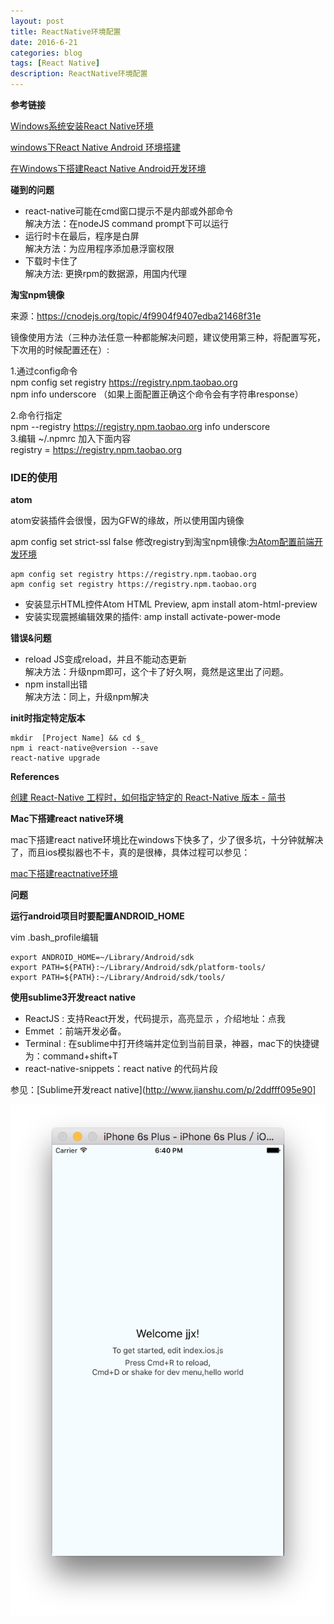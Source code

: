 ```yaml
---
layout: post
title: ReactNative环境配置
date: 2016-6-21
categories: blog
tags: [React Native]
description: ReactNative环境配置
---
```


**参考链接**

[Windows系统安装React Native环境](http://www.lcode.org/%e5%8f%b2%e4%b8%8a%e6%9c%80%e8%af%a6%e7%bb%86windows%e7%89%88%e6%9c%ac%e6%90%ad%e5%bb%ba%e5%ae%89%e8%a3%85react-native%e7%8e%af%e5%a2%83%e9%85%8d%e7%bd%ae/)

[windows下React Native Android 环境搭建](http://blog.leanote.com/post/skuare520/841121f15ace)

[在Windows下搭建React Native Android开发环境](http://bbs.reactnative.cn/topic/10/%E5%9C%A8windows%E4%B8%8B%E6%90%AD%E5%BB%BAreact-native-android%E5%BC%80%E5%8F%91%E7%8E%AF%E5%A2%83)


**碰到的问题** 

- react-native可能在cmd窗口提示不是内部或外部命令            
解决方法：在nodeJS command prompt下可以运行 
- 运行时卡在最后，程序是白屏              
解决方法：为应用程序添加悬浮窗权限  
- 下载时卡住了                 
解决方法: 更换rpm的数据源，用国内代理  


**淘宝npm镜像**

来源：https://cnodejs.org/topic/4f9904f9407edba21468f31e
 
镜像使用方法（三种办法任意一种都能解决问题，建议使用第三种，将配置写死，下次用的时候配置还在）:
 
1.通过config命令           
 npm config set registry https://registry.npm.taobao.org             
npm info underscore （如果上面配置正确这个命令会有字符串response）      

2.命令行指定            
 npm --registry https://registry.npm.taobao.org info underscore            
3.编辑 ~/.npmrc 加入下面内容              
 registry = https://registry.npm.taobao.org                 


### IDE的使用 

**atom** 

atom安装插件会很慢，因为GFW的缘故，所以使用国内镜像 

apm config set strict-ssl false
修改registry到淘宝npm镜像:[为Atom配置前端开发环境](http://leftstick.github.io/tech/2015/07/01/setup-frontend-env-with-atom)

```
apm config set registry https://registry.npm.taobao.org
apm config set registry https://registry.npm.taobao.org
```

- 安装显示HTML控件Atom HTML Preview, apm install atom-html-preview
- 安装实现震撼编辑效果的插件: amp install activate-power-mode 


**错误&问题** 

- reload JS变成reload，并且不能动态更新   
解决方法：升级npm即可，这个卡了好久啊，竟然是这里出了问题。 
- npm install出错  
解决方法：同上，升级npm解决


**init时指定特定版本** 

```
mkdir  [Project Name] && cd $_
npm i react-native@version --save
react-native upgrade
```

**References**

[创建 React-Native 工程时，如何指定特定的 React-Native 版本 - 简书](http://www.jianshu.com/p/646c5fbd9659)


**Mac下搭建react native环境**     

mac下搭建react native环境比在windows下快多了，少了很多坑，十分钟就解决了，而且ios模拟器也不卡，真的是很棒，具体过程可以参见：

[mac下搭建reactnative环境](http://www.lcode.org/%E3%80%90react-native%E5%BC%80%E5%8F%91%E3%80%91react-native-for-android%E7%8E%AF%E5%A2%83%E9%85%8D%E7%BD%AE%E4%BB%A5%E5%8F%8A%E7%AC%AC%E4%B8%80%E4%B8%AA%E5%AE%9E%E4%BE%8B/)

**问题**    

**运行android项目时要配置ANDROID_HOME**   

vim .bash_profile编辑

```
export ANDROID_HOME=~/Library/Android/sdk
export PATH=${PATH}:~/Library/Android/sdk/platform-tools/
export PATH=${PATH}:~/Library/Android/sdk/tools/
```

**使用sublime3开发react native**     

- ReactJS : 支持React开发，代码提示，高亮显示 ，介绍地址：点我
- Emmet ：前端开发必备。
- Terminal : 在sublime中打开终端并定位到当前目录，神器，mac下的快捷键为：command+shift+T
- react-native-snippets：react native 的代码片段

参见：[Sublime开发react native](http://www.jianshu.com/p/2ddfff095e90]

![](https://raw.githubusercontent.com/whuhan2013/ImageRepertory/master/new/p1.png)




